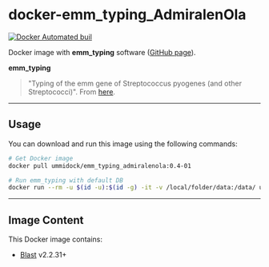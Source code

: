 # docker-emm_typing_AdmiralenOla

[![Docker Automated buil](https://img.shields.io/docker/automated/jrottenberg/ffmpeg.svg)](https://hub.docker.com/r/ummidock/emm_typing_AdmiralenOla/)

Docker image with **emm_typing** software ([GitHub page](https://github.com/AdmiralenOla/emm_typing)).

**emm_typing**
> "Typing of the emm gene of Streptococcus pyogenes (and other Streptococci)". From [here](https://github.com/AdmiralenOla/emm_typing/blob/master/setup.py).

---

## Usage

You can download and run this image using the following commands:
```bash
# Get Docker image
docker pull ummidock/emm_typing_admiralenola:0.4-01

# Run emm_typing with default DB
docker run --rm -u $(id -u):$(id -g) -it -v /local/folder/data:/data/ ummidock/emm_typing_admiralenola:0.4-01 emm_typing --outdir /data/output_dir/ --fasta /data/sample_1.fasta /data/sample_2.fasta
```

---

## Image Content

This Docker image contains:
* [Blast](https://blast.ncbi.nlm.nih.gov/Blast.cgi) v2.2.31+
